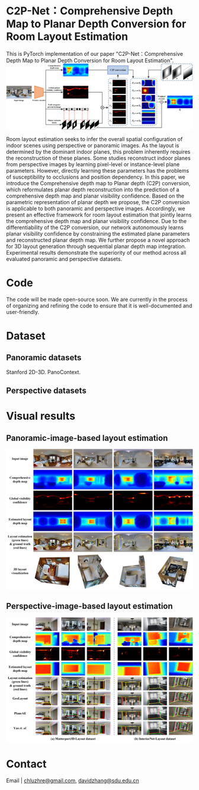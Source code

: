 # C2P-Net：Comprehensive Depth Map to Planar Depth Conversion for Room Layout Estimation
This is PyTorch implementation of our paper "C2P-Net：Comprehensive Depth Map to Planar Depth Conversion for Room Layout Estimation".
![An overview of C2P-Net for panoramic images.](figure/pano_framework4.png)

Room layout estimation seeks to infer the overall spatial configuration of indoor scenes using perspective or panoramic images. As the layout is determined by the dominant indoor planes, this problem inherently requires the reconstruction of these planes. Some studies reconstruct indoor planes from perspective images by learning pixel-level or instance-level plane parameters. However, directly learning these parameters has the problems of susceptibility to occlusions and position dependency. In this paper, we introduce the Comprehensive depth map to Planar depth (C2P) conversion, which reformulates planar depth reconstruction into the prediction of a comprehensive depth map and planar visibility confidence. Based on the parametric representation of planar depth we propose, the C2P conversion is applicable to both panoramic and perspective images. Accordingly, we present an effective framework for room layout estimation that jointly learns the comprehensive depth map and planar visibility confidence. Due to the differentiability of the C2P conversion, our network autonomously learns planar visibility confidence by constraining the estimated plane parameters and reconstructed planar depth map. We further propose a novel approach for 3D layout generation through sequential planar depth map integration. Experimental results demonstrate the superiority of our method across all evaluated panoramic and perspective datasets.

# Code
The code will be made open-source soon. We are currently in the process of organizing and refining the code to ensure that it is well-documented and user-friendly.

# Dataset
## Panoramic datasets
Stanford 2D-3D.
PanoContext.

## Perspective datasets



# Visual results
## Panoramic-image-based layout estimation
![The visual results of panoramic layout estimation on MatterportLayout dataset.](figure/pano_visual4.png)

## Perspective-image-based layout estimation
![The visual results of perspective layout estimation on Matterport3D-Layout and InteriorNet-Layout datasets.](figure/pers_visual3.png)

# Contact
Email | chluzhre@gmail.com, davidzhang@sdu.edu.cn

